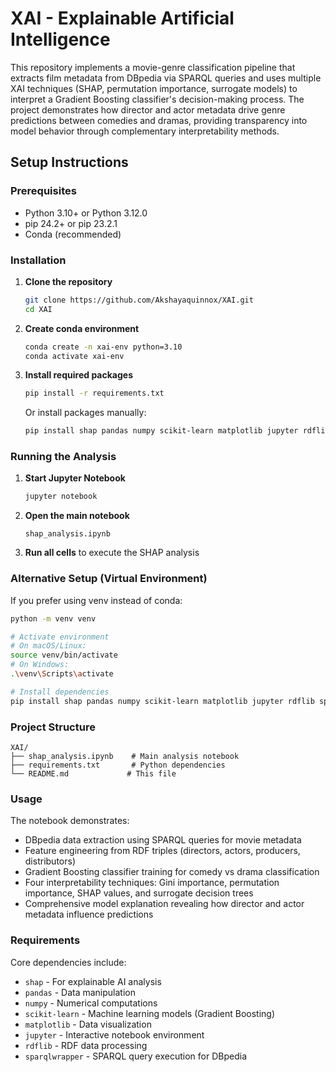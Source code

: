 # XAI - Explainable Artificial Intelligence

This repository implements a movie-genre classification pipeline that extracts film metadata from DBpedia via SPARQL queries and uses multiple XAI techniques (SHAP, permutation importance, surrogate models) to interpret a Gradient Boosting classifier's decision-making process. The project demonstrates how director and actor metadata drive genre predictions between comedies and dramas, providing transparency into model behavior through complementary interpretability methods.

## Setup Instructions

### Prerequisites
- Python 3.10+ or Python 3.12.0
- pip 24.2+ or pip 23.2.1
- Conda (recommended)

### Installation

1. **Clone the repository**
   ```bash
   git clone https://github.com/Akshayaquinnox/XAI.git
   cd XAI
   ```

2. **Create conda environment**
   ```bash
   conda create -n xai-env python=3.10
   conda activate xai-env
   ```

3. **Install required packages**
   ```bash
   pip install -r requirements.txt
   ```
   
   Or install packages manually:
   ```bash
   pip install shap pandas numpy scikit-learn matplotlib jupyter rdflib sparqlwrapper
   ```

### Running the Analysis

1. **Start Jupyter Notebook**
   ```bash
   jupyter notebook
   ```

2. **Open the main notebook**
   ```
   shap_analysis.ipynb
   ```

3. **Run all cells** to execute the SHAP analysis

### Alternative Setup (Virtual Environment)

If you prefer using venv instead of conda:

```bash
python -m venv venv

# Activate environment
# On macOS/Linux:
source venv/bin/activate
# On Windows:
.\venv\Scripts\activate

# Install dependencies
pip install shap pandas numpy scikit-learn matplotlib jupyter rdflib sparqlwrapper
```

### Project Structure

```
XAI/
├── shap_analysis.ipynb    # Main analysis notebook
├── requirements.txt       # Python dependencies
└── README.md             # This file
```

### Usage

The notebook demonstrates:
- DBpedia data extraction using SPARQL queries for movie metadata
- Feature engineering from RDF triples (directors, actors, producers, distributors)
- Gradient Boosting classifier training for comedy vs drama classification
- Four interpretability techniques: Gini importance, permutation importance, SHAP values, and surrogate decision trees
- Comprehensive model explanation revealing how director and actor metadata influence predictions

### Requirements

Core dependencies include:
- `shap` - For explainable AI analysis
- `pandas` - Data manipulation
- `numpy` - Numerical computations
- `scikit-learn` - Machine learning models (Gradient Boosting)
- `matplotlib` - Data visualization
- `jupyter` - Interactive notebook environment
- `rdflib` - RDF data processing
- `sparqlwrapper` - SPARQL query execution for DBpedia

